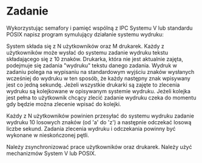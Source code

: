 # Zadanie
Wykorzystując semafory i pamięć wspólną z IPC Systemu V lub standardu POSIX napisz program symulujący działanie systemu wydruku: 

System składa się z N użytkowników oraz M drukarek. Każdy z użytkowników może wysłać do systemu zadanie wydruku tekstu składającego się z 10 znaków. Drukarka, która nie jest aktualnie zajęta, podejmuje się zadania "wydruku" tekstu danego zadania. Wydruk w zadaniu polega na wypisaniu na standardowym wyjściu znaków wysłanych wcześniej do wydruku w ten sposób, że każdy następny znak wpisywany jest co jedną sekundę. Jeżeli wszystkie drukarki są zajęte to zlecenia wydruku są kolejkowane w opisywanym systemie wydruku. Jeżeli kolejka jest pełna to użytkownik chcący zlecić zadanie wydruku czeka do momentu gdy będzie można zlecenie wpisać do kolejki.

Każdy z N użytkowników powinien przesyłać do systemu wydruku zadanie wydruku 10 losowych znaków (od 'a' do 'z') a następnie odczekać losową liczbe sekund. Zadania zlecenia wydruku i odczekania powinny być wykonane w nieskończonej pętli. 

Należy zsynchronizować prace użytkowników oraz drukarek. Należy użyć mechanizmów System V lub POSIX.